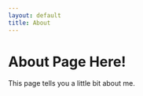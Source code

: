 ```yaml
---
layout: default
title: About
---
```


<h1>About Page Here!</h1>
This page tells you a little bit about me.